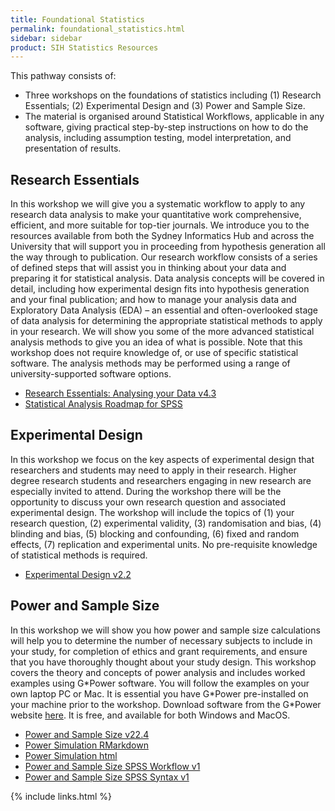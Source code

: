 ```yaml
---
title: Foundational Statistics
permalink: foundational_statistics.html
sidebar: sidebar
product: SIH Statistics Resources
---
```


This pathway consists of:
   * Three workshops on the foundations of statistics including (1) Research Essentials; (2) Experimental Design and (3) Power and Sample Size.
   * The material is organised around Statistical Workflows, applicable in any software, giving practical step-by-step instructions on how to do the analysis, including assumption testing, model interpretation, and presentation of results.


## Research Essentials 
In this workshop we will give you a systematic workflow to apply to any research data analysis to make your quantitative work comprehensive, efficient, and more suitable for top-tier journals. We introduce you to the resources available from both the Sydney Informatics Hub and across the University that will support you in proceeding from hypothesis generation all the way through to publication. Our research workflow consists of a series of defined steps that will assist you in thinking about your data and preparing it for statistical analysis. Data analysis concepts will be covered in detail, including how experimental design fits into hypothesis generation and your final publication; and how to manage your analysis data and Exploratory Data Analysis (EDA) – an essential and often-overlooked stage of data analysis for determining the appropriate statistical methods to apply in your research. We will show you some of the more advanced statistical analysis methods to give you an idea of what is possible. Note that this workshop does not require knowledge of, or use of specific statistical software. The analysis methods may be performed using a range of university-supported software options.
  * [Research Essentials: Analysing your Data v4.3](assets/files/Research%20Essentials%20deluxe%20v4.7%2024-02-01.pdf) 
  * [Statistical Analysis Roadmap for SPSS](assets/files/Statistical%20analysis%20roadmap%20for%20SPSS.pdf)

## Experimental Design 
In this workshop we focus on the key aspects of experimental design that researchers and students may need to apply in their research. Higher degree research students and researchers engaging in new research are especially invited to attend. During the workshop there will be the opportunity to discuss your own research question and associated experimental design. The workshop will include the topics of (1) your research question, (2) experimental validity, (3) randomisation and bias, (4) blinding and bias, (5) blocking and confounding, (6) fixed and random effects, (7) replication and experimental units. No pre-requisite knowledge of statistical methods is required.
  * [Experimental Design v2.2](assets/files/Experimental%20Design%20v%202.2.pdf)

## Power and Sample Size 
In this workshop we will show you how power and sample size calculations will help you to determine the number of necessary subjects to include in your study, for completion of ethics and grant requirements, and ensure that you have thoroughly thought about your study design. This workshop covers the theory and concepts of power analysis and includes worked examples using G\*Power software. You will follow the examples on your own laptop PC or Mac. It is essential you have G\*Power pre-installed on your machine prior to the workshop. Download software from the G*Power website [here](https://www.psychologie.hhu.de/arbeitsgruppen/allgemeine-psychologie-und-arbeitspsychologie/gpower.html). It is free, and available for both Windows and MacOS.
  * [Power and Sample Size v22.4](assets/files/Power%20and%20sample%20size%20v22.4%20handout.pdf) 
  * [Power Simulation RMarkdown](assets/files/Example1-simulation.Rmd) 
  * [Power Simulation html](assets/files/Example1-simulation.html)
  * [Power and Sample Size SPSS Workflow v1](assets/files/Power%and%sample%size%SPSS%v1.pdf)
  * [Power and Sample Size SPSS Syntax v1](assets/files/Power%and%sample%size%SPSS%syntax%v1.sps)


{% include links.html %}
